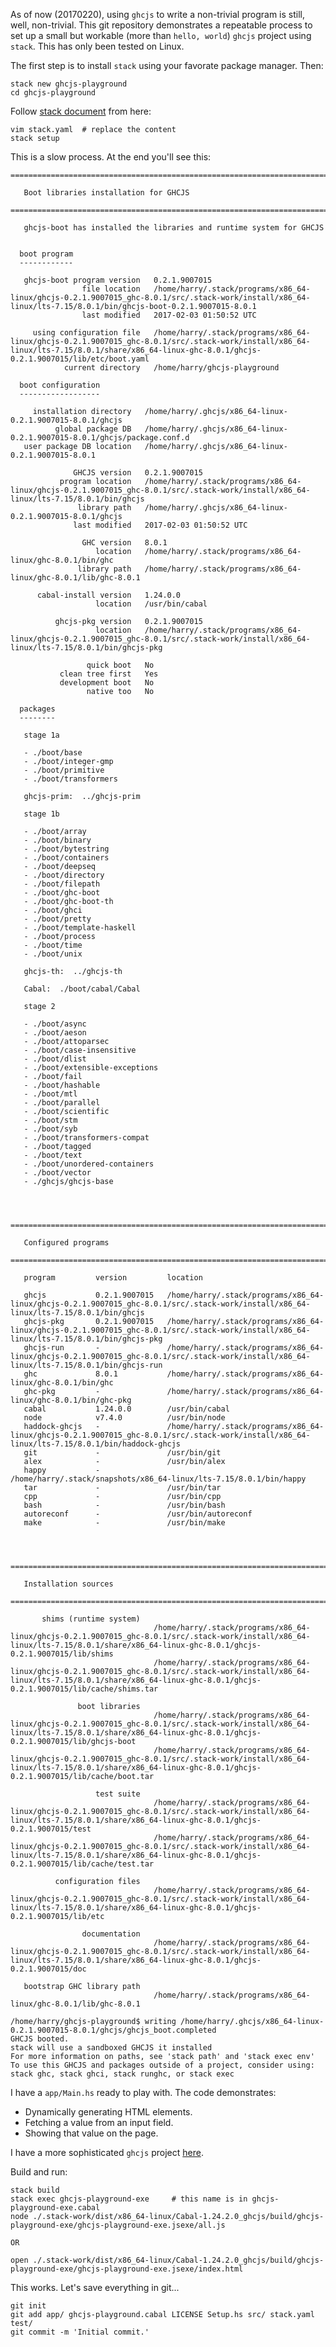 As of now (20170220), using `ghcjs` to write a non-trivial program is still,
well, non-trivial.  This git repository demonstrates a repeatable process to
set up a small but workable (more than `hello, world`) `ghcjs` project using
`stack`.  This has only been tested on Linux.

The first step is to install `stack` using your favorate package manager.  Then:

    stack new ghcjs-playground
    cd ghcjs-playground

Follow [stack document](https://docs.haskellstack.org/en/stable/ghcjs/) from
here:

    vim stack.yaml  # replace the content
    stack setup

This is a slow process.  At the end you'll see this:

    ===========================================================================

       Boot libraries installation for GHCJS

    ===========================================================================

       ghcjs-boot has installed the libraries and runtime system for GHCJS


      boot program
      ------------

       ghcjs-boot program version   0.2.1.9007015 
                    file location   /home/harry/.stack/programs/x86_64-linux/ghcjs-0.2.1.9007015_ghc-8.0.1/src/.stack-work/install/x86_64-linux/lts-7.15/8.0.1/bin/ghcjs-boot-0.2.1.9007015-8.0.1
                    last modified   2017-02-03 01:50:52 UTC

         using configuration file   /home/harry/.stack/programs/x86_64-linux/ghcjs-0.2.1.9007015_ghc-8.0.1/src/.stack-work/install/x86_64-linux/lts-7.15/8.0.1/share/x86_64-linux-ghc-8.0.1/ghcjs-0.2.1.9007015/lib/etc/boot.yaml
                current directory   /home/harry/ghcjs-playground

      boot configuration
      ------------------

         installation directory   /home/harry/.ghcjs/x86_64-linux-0.2.1.9007015-8.0.1/ghcjs
              global package DB   /home/harry/.ghcjs/x86_64-linux-0.2.1.9007015-8.0.1/ghcjs/package.conf.d
       user package DB location   /home/harry/.ghcjs/x86_64-linux-0.2.1.9007015-8.0.1

                  GHCJS version   0.2.1.9007015   
               program location   /home/harry/.stack/programs/x86_64-linux/ghcjs-0.2.1.9007015_ghc-8.0.1/src/.stack-work/install/x86_64-linux/lts-7.15/8.0.1/bin/ghcjs
                   library path   /home/harry/.ghcjs/x86_64-linux-0.2.1.9007015-8.0.1/ghcjs
                  last modified   2017-02-03 01:50:52 UTC

                    GHC version   8.0.1           
                       location   /home/harry/.stack/programs/x86_64-linux/ghc-8.0.1/bin/ghc
                   library path   /home/harry/.stack/programs/x86_64-linux/ghc-8.0.1/lib/ghc-8.0.1

          cabal-install version   1.24.0.0        
                       location   /usr/bin/cabal  

              ghcjs-pkg version   0.2.1.9007015   
                       location   /home/harry/.stack/programs/x86_64-linux/ghcjs-0.2.1.9007015_ghc-8.0.1/src/.stack-work/install/x86_64-linux/lts-7.15/8.0.1/bin/ghcjs-pkg

                     quick boot   No              
               clean tree first   Yes             
               development boot   No              
                     native too   No              

      packages
      --------

       stage 1a

       - ./boot/base
       - ./boot/integer-gmp
       - ./boot/primitive
       - ./boot/transformers

       ghcjs-prim:  ../ghcjs-prim

       stage 1b

       - ./boot/array
       - ./boot/binary
       - ./boot/bytestring
       - ./boot/containers
       - ./boot/deepseq
       - ./boot/directory
       - ./boot/filepath
       - ./boot/ghc-boot
       - ./boot/ghc-boot-th
       - ./boot/ghci
       - ./boot/pretty
       - ./boot/template-haskell
       - ./boot/process
       - ./boot/time
       - ./boot/unix

       ghcjs-th:  ../ghcjs-th

       Cabal:  ./boot/cabal/Cabal

       stage 2

       - ./boot/async
       - ./boot/aeson
       - ./boot/attoparsec
       - ./boot/case-insensitive
       - ./boot/dlist
       - ./boot/extensible-exceptions
       - ./boot/fail
       - ./boot/hashable
       - ./boot/mtl
       - ./boot/parallel
       - ./boot/scientific
       - ./boot/stm
       - ./boot/syb
       - ./boot/transformers-compat
       - ./boot/tagged
       - ./boot/text
       - ./boot/unordered-containers
       - ./boot/vector
       - ./ghcjs/ghcjs-base




    ===========================================================================

       Configured programs

    ===========================================================================

       program         version         location   
                                                  
       ghcjs           0.2.1.9007015   /home/harry/.stack/programs/x86_64-linux/ghcjs-0.2.1.9007015_ghc-8.0.1/src/.stack-work/install/x86_64-linux/lts-7.15/8.0.1/bin/ghcjs
       ghcjs-pkg       0.2.1.9007015   /home/harry/.stack/programs/x86_64-linux/ghcjs-0.2.1.9007015_ghc-8.0.1/src/.stack-work/install/x86_64-linux/lts-7.15/8.0.1/bin/ghcjs-pkg
       ghcjs-run       -               /home/harry/.stack/programs/x86_64-linux/ghcjs-0.2.1.9007015_ghc-8.0.1/src/.stack-work/install/x86_64-linux/lts-7.15/8.0.1/bin/ghcjs-run
       ghc             8.0.1           /home/harry/.stack/programs/x86_64-linux/ghc-8.0.1/bin/ghc
       ghc-pkg         -               /home/harry/.stack/programs/x86_64-linux/ghc-8.0.1/bin/ghc-pkg
       cabal           1.24.0.0        /usr/bin/cabal
       node            v7.4.0          /usr/bin/node
       haddock-ghcjs   -               /home/harry/.stack/programs/x86_64-linux/ghcjs-0.2.1.9007015_ghc-8.0.1/src/.stack-work/install/x86_64-linux/lts-7.15/8.0.1/bin/haddock-ghcjs
       git             -               /usr/bin/git
       alex            -               /usr/bin/alex
       happy           -               /home/harry/.stack/snapshots/x86_64-linux/lts-7.15/8.0.1/bin/happy
       tar             -               /usr/bin/tar
       cpp             -               /usr/bin/cpp
       bash            -               /usr/bin/bash
       autoreconf      -               /usr/bin/autoreconf
       make            -               /usr/bin/make




    ===========================================================================

       Installation sources

    ===========================================================================

           shims (runtime system)                 
                                    /home/harry/.stack/programs/x86_64-linux/ghcjs-0.2.1.9007015_ghc-8.0.1/src/.stack-work/install/x86_64-linux/lts-7.15/8.0.1/share/x86_64-linux-ghc-8.0.1/ghcjs-0.2.1.9007015/lib/shims
                                    /home/harry/.stack/programs/x86_64-linux/ghcjs-0.2.1.9007015_ghc-8.0.1/src/.stack-work/install/x86_64-linux/lts-7.15/8.0.1/share/x86_64-linux-ghc-8.0.1/ghcjs-0.2.1.9007015/lib/cache/shims.tar
                                                  
                   boot libraries                 
                                    /home/harry/.stack/programs/x86_64-linux/ghcjs-0.2.1.9007015_ghc-8.0.1/src/.stack-work/install/x86_64-linux/lts-7.15/8.0.1/share/x86_64-linux-ghc-8.0.1/ghcjs-0.2.1.9007015/lib/ghcjs-boot
                                    /home/harry/.stack/programs/x86_64-linux/ghcjs-0.2.1.9007015_ghc-8.0.1/src/.stack-work/install/x86_64-linux/lts-7.15/8.0.1/share/x86_64-linux-ghc-8.0.1/ghcjs-0.2.1.9007015/lib/cache/boot.tar
                                                  
                       test suite                 
                                    /home/harry/.stack/programs/x86_64-linux/ghcjs-0.2.1.9007015_ghc-8.0.1/src/.stack-work/install/x86_64-linux/lts-7.15/8.0.1/share/x86_64-linux-ghc-8.0.1/ghcjs-0.2.1.9007015/test
                                    /home/harry/.stack/programs/x86_64-linux/ghcjs-0.2.1.9007015_ghc-8.0.1/src/.stack-work/install/x86_64-linux/lts-7.15/8.0.1/share/x86_64-linux-ghc-8.0.1/ghcjs-0.2.1.9007015/lib/cache/test.tar
                                                  
              configuration files                 
                                    /home/harry/.stack/programs/x86_64-linux/ghcjs-0.2.1.9007015_ghc-8.0.1/src/.stack-work/install/x86_64-linux/lts-7.15/8.0.1/share/x86_64-linux-ghc-8.0.1/ghcjs-0.2.1.9007015/lib/etc
                                                  
                    documentation                 
                                    /home/harry/.stack/programs/x86_64-linux/ghcjs-0.2.1.9007015_ghc-8.0.1/src/.stack-work/install/x86_64-linux/lts-7.15/8.0.1/share/x86_64-linux-ghc-8.0.1/ghcjs-0.2.1.9007015/doc
                                                  
       bootstrap GHC library path                 
                                    /home/harry/.stack/programs/x86_64-linux/ghc-8.0.1/lib/ghc-8.0.1

    /home/harry/ghcjs-playground$ writing /home/harry/.ghcjs/x86_64-linux-0.2.1.9007015-8.0.1/ghcjs/ghcjs_boot.completed
    GHCJS booted.
    stack will use a sandboxed GHCJS it installed
    For more information on paths, see 'stack path' and 'stack exec env'
    To use this GHCJS and packages outside of a project, consider using:
    stack ghc, stack ghci, stack runghc, or stack exec

I have a `app/Main.hs` ready to play with.  The code demonstrates:

* Dynamically generating HTML elements.
* Fetching a value from an input field.
* Showing that value on the page.

I have a more sophisticated `ghcjs` project
[here](https://github.com/harryxp/MortgageCalc).

Build and run:

    stack build
    stack exec ghcjs-playground-exe     # this name is in ghcjs-playground-exe.cabal
    node ./.stack-work/dist/x86_64-linux/Cabal-1.24.2.0_ghcjs/build/ghcjs-playground-exe/ghcjs-playground-exe.jsexe/all.js

    OR

    open ./.stack-work/dist/x86_64-linux/Cabal-1.24.2.0_ghcjs/build/ghcjs-playground-exe/ghcjs-playground-exe.jsexe/index.html

This works.  Let's save everything in git...

    git init
    git add app/ ghcjs-playground.cabal LICENSE Setup.hs src/ stack.yaml test/
    git commit -m 'Initial commit.'

